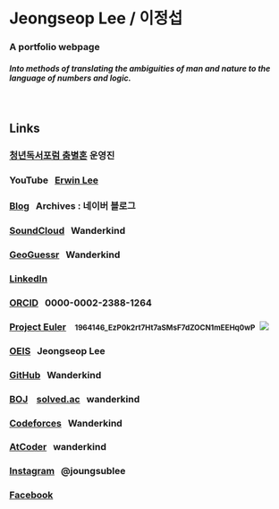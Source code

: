 # Jeongseop Lee / 이정섭

### A portfolio webpage

##### Into methods of translating the ambiguities of man and nature to the language of numbers and logic.

<br>

## Links

### [청년독서포럼 춤별혼](https://cafe.naver.com/starrystarrysouls) 운영진

### YouTube &nbsp;&nbsp;[Erwin Lee](https://www.youtube.com/@ErwinLee-99)

### [Blog](https://blog.naver.com/inamoratowanderlust) &nbsp;&nbsp;Archives : 네이버 블로그

### [SoundCloud](https://soundcloud.com/musicianwanderkind/sets) &nbsp;&nbsp;Wanderkind

### [GeoGuessr](https://www.geoguessr.com/user/668295ac151a5d9fab7db710) &nbsp;&nbsp;Wanderkind

### [LinkedIn](https://www.linkedin.com/in/wanderkind/)

### [ORCID](https://orcid.org/0000-0002-2388-1264) &nbsp;&nbsp;0000-0002-2388-1264 <br>

### [Project Euler](https://projecteuler.net/) &nbsp;&nbsp; <font size="2"> 1964146_EzP0k2rt7Ht7aSMsF7dZOCN1mEEHq0wP</font><span id="nsolved">&nbsp;&nbsp;<img src="https://projecteuler.net/profile/Wanderkind.png"/></span><br>

### [OEIS](https://oeis.org/search?q=Jeongseop+Lee&language=english&go=Search) &nbsp;&nbsp;Jeongseop Lee

### [GitHub](https://github.com/Wanderkind) &nbsp;&nbsp;Wanderkind

### [BOJ](https://www.acmicpc.net/user/wanderkind) &nbsp;&nbsp; [solved.ac](https://solved.ac/profile/wanderkind) &nbsp;&nbsp;wanderkind

### [Codeforces](https://codeforces.com/profile/Wanderkind) &nbsp;&nbsp;Wanderkind

### [AtCoder](https://atcoder.jp/users/wanderkind) &nbsp;&nbsp;wanderkind

### [Instagram](https://www.instagram.com/joungsublee/) &nbsp;&nbsp;@joungsublee

### [Facebook](https://www.facebook.com/joungsub.lee.1?mibextid=2JQ9oc)
<br>

